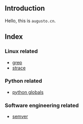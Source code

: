 ## Introduction
Hello, this is `augusto.cn`.


## Index

### Linux related
+ [grep](http://augusto.cn/linux/grep.html)
+ [strace](./linux/strace.md)


### Python related
+ [python globals](./python/globals.md)


### Software engineering related

+ [semver](./se/semver.md)


